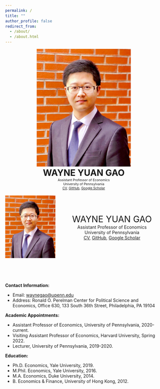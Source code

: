 ```yaml
---
permalink: /
title: ""
author_profile: false
redirect_from: 
  - /about/
  - /about.html
---
```


<div class="flex-container">
  <div class="flex-item-left" style="text-align: center;">
    <img src="images/BrickLargeS.jpg" alt="Profile Image" style="width:60%;">
  </div>
  <div class="flex-item-right" >
    <div style="text-align: center; font-size: 2em; align-items: center; font-weight:bold;">
      WAYNE YUAN GAO
    </div>
    <div style="text-align: center; font-size: 0.75em; align-items: center;">
      Assistant Professor of Economics<br>
      University of Pennsylvania<br>
      <a href="files/GaoWayne_CV250210.pdf">CV</a>,
      <a href="https://github.com/wayne-y-gao">GitHub</a>,
      <a href="https://scholar.google.com/citations?user=fjLSVhgAAAAJ">Google Scholar</a>
    </div>
  
  </div>
</div>

<br />

<div style="display: flex; align-items: center;">
  <div style="flex: 1; text-align: center;">
    <img src="images/BrickLargeS.jpg" alt="Profile Image" style="width:100%;">
  </div>
  <div style="flex: 2; text-align: center; padding-left: 20px;">
    <div style="text-align: center; font-size: 2em;">
      WAYNE YUAN GAO
    </div>
    <div style="text-align: center;">
      Assistant Professor of Economics<br>
      University of Pennsylvania<br>
      <a href="files/GaoWayne_CV250210.pdf">CV</a>,
      <a href="https://github.com/wayne-y-gao">GitHub</a>,
      <a href="https://scholar.google.com/citations?user=fjLSVhgAAAAJ">Google Scholar</a>
    </div>
  </div>
</div>

<p>&nbsp;</p>

<div style="text-align: center;">

</div>

<br />

**Contact Information:** 
* Email: [waynegao@upenn.edu](mailto:waynegao@upenn.edu)
* Address: Ronald O. Perelman Center for Political Science and Economics, Office 630, 133 South 36th Street, Philadelphia, PA 19104



**Academic Appointments:**
* Assistant Professor of Economics, University of Pennsylvania, 2020-current.
* Visiting Assistant Professor of Economics, Harvard University, Spring 2022.
* Lecturer, University of Pennsylvania, 2019-2020.

**Education:**
* Ph.D. Economics, Yale University, 2019.​ 
* M.Phil. Economics, Yale University, 2016.
* M.A. Economics, Duke University, 2014.
* B. Economics & Finance, University of Hong Kong, 2012.
